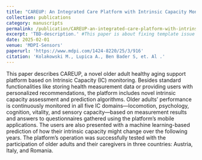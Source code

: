 ```yaml
---
title: "CAREUP: An Integrated Care Platform with Intrinsic Capacity Monitoring and Prediction Capabilities"
collection: publications
category: manuscripts
permalink: /publication/CAREUP-an-integrated-care-platform-with-intrinsic-capacity-monitoring-and-prediction-apabilities
excerpt: 'TBD-description.' #This paper is about fixing template issue #693.'
date: 2025-02-01
venue: 'MDPI-Sensors'
paperurl: 'https://www.mdpi.com/1424-8220/25/3/916'
citation: 'Kolakowski M., Lupica A., Ben Bader S, et. Al .'
---
```


This paper describes CAREUP, a novel older adult healthy aging support platform based on Intrinsic Capacity (IC) monitoring. Besides standard functionalities like storing health measurement data or providing users with personalized recommendations, the platform includes novel intrinsic capacity assessment and prediction algorithms. Older adults’ performance is continuously monitored in all five IC domains—locomotion, psychology, cognition, vitality, and sensory capacity—based on measurement results and answers to questionnaires gathered using the platform’s mobile applications. The users are also presented with a machine learning-based prediction of how their intrinsic capacity might change over the following years. The platform’s operation was successfully tested with the participation of older adults and their caregivers in three countries: Austria, Italy, and Romania.